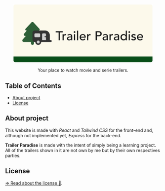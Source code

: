 <div align="center">
<img src="project-media/img/Wide-logo-1200-500.png" alt="Trailer Paradise Logo" width="450">
<br>
<p>Your place to watch movie and serie trailers.</p>

</div>

<h2>Table of Contents</h2>

- [About project](#about-project)
- [License](#license)

## About project
This website is made with _React_ and _Tailwind CSS_ for the front-end and, although not implemented yet, _Express_ for the back-end.

**Trailer Paradise** is made with the intent of simply being a learning project. All of the trailers shown in it are not own by me but by their own respectives parties.

## License
[=> Read about the license 🔏](LICENSE).
